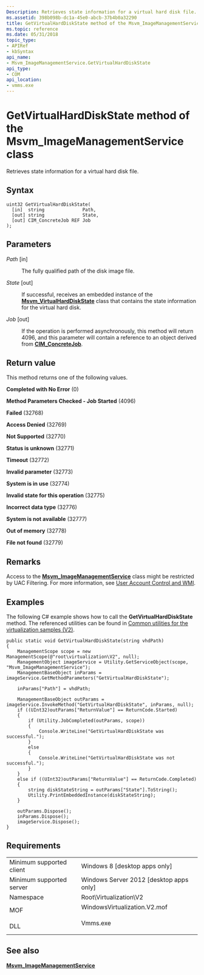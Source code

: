 ```yaml
---
Description: Retrieves state information for a virtual hard disk file.
ms.assetid: 398b098b-dc1a-45e0-abcb-37b4b0a32290
title: GetVirtualHardDiskState method of the Msvm_ImageManagementService class
ms.topic: reference
ms.date: 05/31/2018
topic_type: 
- APIRef
- kbSyntax
api_name: 
- Msvm_ImageManagementService.GetVirtualHardDiskState
api_type: 
- COM
api_location: 
- vmms.exe
---
```


# GetVirtualHardDiskState method of the Msvm\_ImageManagementService class

Retrieves state information for a virtual hard disk file.

## Syntax


```mof
uint32 GetVirtualHardDiskState(
  [in]  string              Path,
  [out] string              State,
  [out] CIM_ConcreteJob REF Job
);
```



## Parameters

<dl> <dt>

*Path* \[in\]
</dt> <dd>

The fully qualified path of the disk image file.

</dd> <dt>

*State* \[out\]
</dt> <dd>

If successful, receives an embedded instance of the [**Msvm\_VirtualHardDiskState**](msvm-virtualharddiskstate.md) class that contains the state information for the virtual hard disk.

</dd> <dt>

*Job* \[out\]
</dt> <dd>

If the operation is performed asynchronously, this method will return 4096, and this parameter will contain a reference to an object derived from [**CIM\_ConcreteJob**](/previous-versions//cc136808(v=vs.85)).

</dd> </dl>

## Return value

This method returns one of the following values.

<dl> <dt>

**Completed with No Error** (0)
</dt> <dt>

**Method Parameters Checked - Job Started** (4096)
</dt> <dt>

**Failed** (32768)
</dt> <dt>

**Access Denied** (32769)
</dt> <dt>

**Not Supported** (32770)
</dt> <dt>

**Status is unknown** (32771)
</dt> <dt>

**Timeout** (32772)
</dt> <dt>

**Invalid parameter** (32773)
</dt> <dt>

**System is in use** (32774)
</dt> <dt>

**Invalid state for this operation** (32775)
</dt> <dt>

**Incorrect data type** (32776)
</dt> <dt>

**System is not available** (32777)
</dt> <dt>

**Out of memory** (32778)
</dt> <dt>

**File not found** (32779)
</dt> </dl>

## Remarks

Access to the [**Msvm\_ImageManagementService**](msvm-imagemanagementservice.md) class might be restricted by UAC Filtering. For more information, see [User Account Control and WMI](/windows/desktop/WmiSdk/user-account-control-and-wmi).

## Examples

The following C# example shows how to call the **GetVirtualHardDiskState** method. The referenced utilities can be found in [Common utilities for the virtualization samples (V2)](common-utilities-for-the-virtualization-samples-v2.md).


```CSharp
public static void GetVirtualHardDiskState(string vhdPath)
{
    ManagementScope scope = new ManagementScope(@"root\virtualization\V2", null);
    ManagementObject imageService = Utility.GetServiceObject(scope, "Msvm_ImageManagementService");
    ManagementBaseObject inParams = imageService.GetMethodParameters("GetVirtualHardDiskState");

    inParams["Path"] = vhdPath;
    
    ManagementBaseObject outParams = imageService.InvokeMethod("GetVirtualHardDiskState", inParams, null);
    if ((UInt32)outParams["ReturnValue"] == ReturnCode.Started)
    {
        if (Utility.JobCompleted(outParams, scope))
        {
            Console.WriteLine("GetVirtualHardDiskState was successful.");
        }
        else
        {
            Console.WriteLine("GetVirtualHardDiskState was not successful.");
        }
    }
    else if ((UInt32)outParams["ReturnValue"] == ReturnCode.Completed)
    {
        string diskStateString = outParams["State"].ToString();
        Utility.PrintEmbeddedInstance(diskStateString);
    }

    outParams.Dispose();
    inParams.Dispose();
    imageService.Dispose();
}
```



## Requirements



|                                     |                                                                                                         |
|-------------------------------------|---------------------------------------------------------------------------------------------------------|
| Minimum supported client<br/> | Windows 8 \[desktop apps only\]<br/>                                                              |
| Minimum supported server<br/> | Windows Server 2012 \[desktop apps only\]<br/>                                                    |
| Namespace<br/>                | Root\\Virtualization\\V2<br/>                                                                     |
| MOF<br/>                      | <dl> <dt>WindowsVirtualization.V2.mof</dt> </dl> |
| DLL<br/>                      | <dl> <dt>Vmms.exe</dt> </dl>                     |



## See also

<dl> <dt>

[**Msvm\_ImageManagementService**](msvm-imagemanagementservice.md)
</dt> </dl>

 

